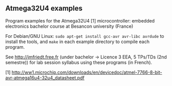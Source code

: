 ## Atmega32U4 examples

Program examples for the Atmega32U4 [1] microcontroller: embedded electronics bachelor course at Besancon university (France)

For Debian/GNU Linux: ``sudo apt-get install gcc-avr avr-libc avrdude`` to install the tools, and ``make`` in each
example directory to compile each program.

See http://jmfriedt.free.fr (under bachelor -> Licence 3 EEA, 5 TPs/TDs (2nd semestre)) for lab session syllabus
using these programs (in French).

[1] http://ww1.microchip.com/downloads/en/devicedoc/atmel-7766-8-bit-avr-atmega16u4-32u4_datasheet.pdf
